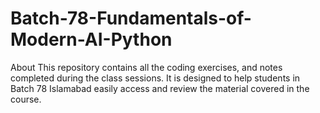 # Batch-78-Fundamentals-of-Modern-AI-Python
About This repository contains all the coding exercises, and notes completed during the class sessions. It is designed to help students in Batch 78 Islamabad easily access and review the material covered in the course.

